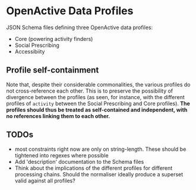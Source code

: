 # OpenActive Data Profiles

JSON Schema files defining three OpenActive data profiles:

* Core (powering activity finders)
* Social Prescribing
* Accessibiity

## Profile self-containment

Note that, despite their considerable commonalities, the various profiles do not cross-reference each other. This is to preserve the possibility of divergence between the profiles (as seen, for instance, with the different profiles of `activity` between the Social Prescribing and Core profiles). **The profiles should thus be treated as self-contained and independent, with no references linking them to each other.**

## TODOs

* most constraints right now are only on string-length. These should be tightened into regexes where possible
* Add 'description' documentation to the Schema files
* Think about the implications of the different profiles for different processing chains. Should the normaliser ideally produce a superset valid against all profiles?
